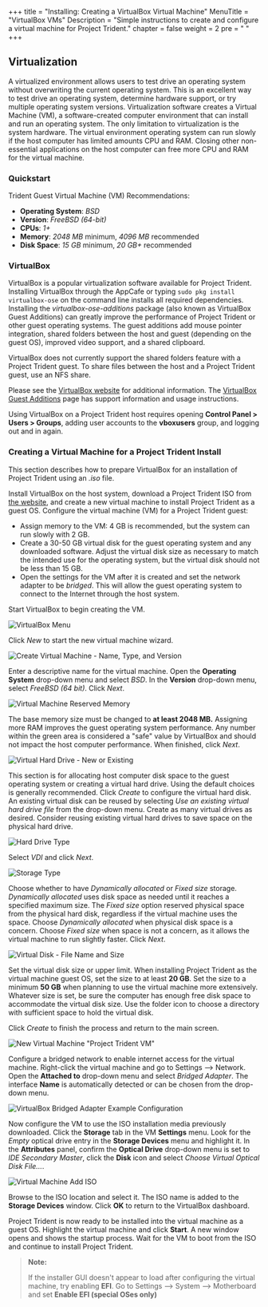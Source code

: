 +++
title = "Installing: Creating a VirtualBox Virtual Machine"
MenuTitle = "VirtualBox VMs"
Description = "Simple instructions to create and configure a virtual machine for Project Trident."
chapter = false
weight = 2
pre = "<i class='fa fa-television'></i>   "
+++

## Virtualization

A virtualized environment allows users to test drive an operating system without overwriting the current operating system.
This is an excellent way to test drive an operating system, determine hardware support, or try multiple operating system versions.
Virtualization software creates a Virtual Machine (VM), a software-created computer environment that can install and run an operating system.
The only limitation to virtualization is the system hardware.
The virtual environment operating system can run slowly if the host computer has limited amounts CPU and RAM.
Closing other non-essential applications on the host computer can free more CPU and RAM for the virtual machine.

### Quickstart

Trident Guest Virtual Machine (VM) Recommendations:

- **Operating System**: *BSD*
- **Version**: *FreeBSD (64-bit)*
- **CPUs**: *1+*
- **Memory**: *2048 MB* minimum, *4096 MB* recommended
- **Disk Space**: *15 GB* minimum, *20 GB+* recommended

### VirtualBox

VirtualBox is a popular virtualization software available for Project Trident.
Installing VirtualBox through the AppCafe or typing `sudo pkg install virtualbox-ose` on the command line installs all required dependencies.
Installing the *virtualbox-ose-additions* package (also known as VirtualBox Guest Additions) can greatly improve the performance of Project Trident or other guest operating systems.
The guest additions add mouse pointer integration, shared folders between the host and guest (depending on the guest OS), improved video support, and a shared clipboard.

VirtualBox does not currently support the shared folders feature with a Project Trident guest.
To share files between the host and a Project Trident guest, use an NFS share.

Please see the [VirtualBox website](https://www.virtualbox.org/) for additional information.
The [VirtualBox Guest Additions](http://www.virtualbox.org/manual/ch04.html) page has support information and usage instructions.

Using VirtualBox on a Project Trident host requires opening **Control Panel > Users > Groups**, adding user accounts to the **vboxusers** group, and logging out and in again.

### Creating a Virtual Machine for a Project Trident Install

This section describes how to prepare VirtualBox for an installation of Project Trident using an *.iso* file.

Install VirtualBox on the host system, download a Project Trident ISO from [the website](https://www.Trident.org/downloads/),  and create a new virtual machine to install Project Trident as a guest OS.
Configure the virtual machine (VM) for a Project Trident guest:

- Assign memory to the VM: 4 GB is recommended, but the system can run slowly with 2 GB.
- Create a 30-50 GB virtual disk for the guest operating system and any downloaded software.
  Adjust the virtual disk size as necessary to match the intended use for the operating system, but the virtual disk should not be less than 15 GB.
- Open the settings for the VM after it is created and set the network adapter to be *bridged*.
  This will allow the guest operating system to connect to the Internet through the host system.

Start VirtualBox to begin creating the VM.

![VirtualBox Menu](images/virtualbox-welcome.png)

Click *New* to start the new virtual machine wizard.

![Create Virtual Machine - Name, Type, and Version](images/virtualbox-name-os.png)

Enter a descriptive name for the virtual machine.
Open the **Operating System** drop-down menu and select *BSD*.
In the **Version** drop-down menu, select *FreeBSD (64 bit)*.
Click *Next*.

![Virtual Machine Reserved Memory](images/virtualbox-memory-size.png)

The base memory size must be changed to **at least 2048 MB.**
Assigning more RAM improves the guest operating system performance.
Any number within the green area is considered a "safe" value by VirtualBox and should not impact the host computer performance.
When finished, click *Next*.

![Virtual Hard Drive - New or Existing](images/virtualbox-virtual-hard-disk-new-existing.png)

This section is for allocating host computer disk space to the guest operating system or creating a virtual hard drive.
Using the default choices is generally recommended.
Click *Create* to configure the virtual hard disk.
An existing virtual disk can be reused by selecting *Use an existing virtual hard drive file* from the drop-down menu.
Create as many virtual drives as desired.
Consider reusing existing virtual hard drives to save space on the physical hard drive.

![Hard Drive Type](images/virtualbox-virtual-hard-disk-type.png)

Select *VDI* and click *Next*.

![Storage Type](images/virtualbox-virtual-hard-disk-storage.png)

Choose whether to have *Dynamically allocated* or *Fixed size* storage.
*Dynamically allocated* uses disk space as needed until it reaches a specified maximum size.
The *Fixed size* option reserved physical space from the physical hard disk, regardless if the virtual machine uses the space.
Choose *Dynamically allocated* when physical disk space is a concern.
Choose *Fixed size* when space is not a concern, as it allows the virtual machine to run slightly faster.
Click *Next*.

![Virtual Disk - File Name and Size](images/virtualbox-virtual-hard-disk-location-size.png)

Set the virtual disk size or upper limit.
When installing Project Trident as the virtual machine guest OS, set the size to at least **20 GB**.
Set the size to a minimum **50 GB** when planning to use the virtual machine more extensively.
Whatever size is set, be sure the computer has enough free disk space to accommodate the virtual disk size.
Use the folder icon to choose a directory with sufficient space to hold the virtual disk.

Click *Create* to finish the process and return to the main screen.

![New Virtual Machine "Project Trident VM"](images/virtualbox-dashboard-trident-vm.png)

Configure a bridged network to enable internet access for the virtual machine.
Right-click the virtual machine and go to Settings --\> Network.
Open the **Attached to** drop-down menu and select *Bridged Adapter*.
The interface **Name** is automatically detected or can be chosen from the drop-down menu.

![VirtualBox Bridged Adapter Example Configuration](images/virtualbox-bridged-adapter.png)

Now configure the VM to use the ISO installation media previously downloaded.
Click the **Storage** tab in the VM **Settings** menu.
Look for the *Empty* optical drive entry in the **Storage Devices** menu and highlight it.
In the **Attributes** panel, confirm the **Optical Drive** drop-down menu is set to *IDE Secondary Master*, click the **Disk** icon and select *Choose Virtual Optical Disk File...*.

![Virtual Machine Add ISO](images/virtualbox-add-iso.png)

Browse to the ISO location and select it.
The ISO name is added to the **Storage Devices** window.
Click **OK** to return to the VirtualBox dashboard.

Project Trident is now ready to be installed into the virtual machine as a guest OS.
Highlight the virtual machine and click **Start**.
A new window opens and shows the startup process.
Wait for the VM to boot from the ISO and continue to install Project Trident.

> **Note:**
>
> If the installer GUI doesn't appear to load after configuring the virtual machine, try enabling **EFI**.
> Go to Settings --\> System --\> Motherboard and set **Enable EFI (special OSes only)**

